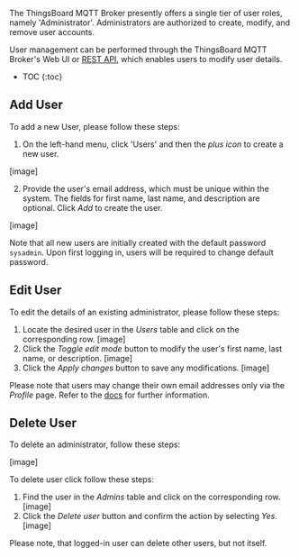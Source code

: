 The ThingsBoard MQTT Broker presently offers a single tier of user roles, namely 'Administrator'. Administrators are authorized to create, modify, and remove user accounts.

User management can be performed through the ThingsBoard MQTT Broker's Web UI or [REST API](/docs/mqtt-broker/user-management/), which enables users to modify user details.

* TOC
{:toc}

## Add User

To add a new User, please follow these steps:

1. On the left-hand menu, click 'Users' and then the _plus icon_ to create a new user.

[image]

2. Provide the user's email address, which must be unique within the system. The fields for first name, last name, and description are optional. Click _Add_ to create the user.

[image]

Note that all new users are initially created with the default password `sysadmin`. Upon first logging in, users will be required to change default password.

## Edit User

To edit the details of an existing administrator, please follow these steps:

1. Locate the desired user in the _Users_ table and click on the corresponding row.
   [image]
2. Click the _Toggle edit mode_ button to modify the user's first name, last name, or description.
   [image]
3. Click the _Apply changes_ button to save any modifications.
   [image]

Please note that users may change their own email addresses only via the _Profile_ page. Refer to the [docs]() for further information.

## Delete User

To delete an administrator, follow these steps:

[image]

To delete user click follow these steps:
1. Find the user in the _Admins_ table and click on the corresponding row.
   [image]
2. Click the _Delete user_ button and confirm the action by selecting _Yes_.
   [image]

Please note, that logged-in user can delete other users, but not itself.
